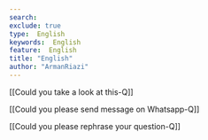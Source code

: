 ```yaml
---
search:
exclude: true
type:  English
keywords:  English
feature:  English
title: "English"
author: "ArmanRiazi"
---
```


[[Could you take a look at this-Q]]

[[Could you please send message on Whatsapp-Q]]

[[Could you please rephrase your question-Q]]